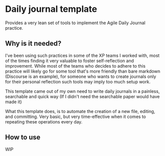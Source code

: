 # Daily journal template
Provides a very lean set of tools to implement the Agile Daily Journal practice.

## Why is it needed?
I've been using such practices in some of the XP teams I worked with, most of the times finding it very valuable to foster self-reflection and improvement.
While most of the teams who decides to adhere to this practice will likely go for some tool that's more friendly than bare markdown (Discourse is an example), for someone who wants to create journals only for their personal reflection such tools may imply too much setup work.

This template came out of my own need to write daily journals in a painless, searchable and quick way (If I didn't need the searchable paper would have made it)

What this template does, is to automate the creation of a new file, editing, and committing. Very basic, but very time-effective when it comes to repeating these operations every day.

## How to use
WIP
